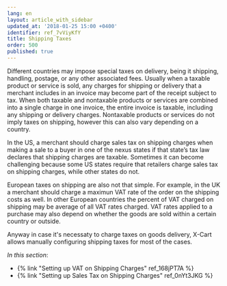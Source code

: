 ```yaml
---
lang: en
layout: article_with_sidebar
updated_at: '2018-01-25 15:00 +0400'
identifier: ref_7vViyKfY
title: Shipping Taxes
order: 500
published: true
---
```

Different countries may impose special taxes on delivery, being it shipping, handling, postage, or any other associated fees. Usually when a taxable product or service is sold, any charges for shipping or delivery that a merchant includes in an invoice may become part of the receipt subject to tax. When both taxable and nontaxable products or services are combined into a single charge in one invoice, the entire invoice is taxable, including any shipping or delivery charges. Nontaxable products or services do not imply taxes on shipping, however this can also vary depending on a country.

In the US, a merchant should charge sales tax on shipping charges when making a sale to a buyer in one of the nexus states if that state’s tax law declares that shipping charges are taxable.  Sometimes it can become challenging because some US states require that retailers charge sales tax on shipping charges, while other states do not.

European taxes on shipping are also not that simple. For example, in the UK a merchant should charge a maximun VAT rate of the order on the shipping costs as well. In other European countries the percent of VAT charged on shipping may be average of all VAT rates charged. VAT rates applied to a purchase may also depend on whether the goods are sold within a certain country or outside. 

Anyway in case it's necessaty to charge taxes on goods delivery, X-Cart allows manually configuring shipping taxes for most of the cases.

_In this section_:

*   {% link "Setting up VAT on Shipping Charges" ref_168jPT7A %}
*   {% link "Setting up Sales Tax on Shipping Charges" ref_0nYt3JKG %}



